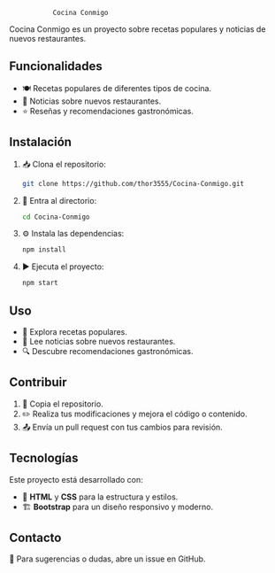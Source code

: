                Cocina Conmigo

Cocina Conmigo es un proyecto sobre recetas populares y noticias de nuevos restaurantes.

## Funcionalidades
- 🍽️ Recetas populares de diferentes tipos de cocina.
- 🏬 Noticias sobre nuevos restaurantes.
- ⭐ Reseñas y recomendaciones gastronómicas.

## Instalación
1. 📥 Clona el repositorio:
   ```bash
   git clone https://github.com/thor3555/Cocina-Conmigo.git
   ```
2. 📂 Entra al directorio:
   ```bash
   cd Cocina-Conmigo
   ```
3. ⚙️ Instala las dependencias:
   ```bash
   npm install
   ```
4. ▶️ Ejecuta el proyecto:
   ```bash
   npm start
   ```

## Uso
- 📖 Explora recetas populares.
- 📰 Lee noticias sobre nuevos restaurantes.
- 🔍 Descubre recomendaciones gastronómicas.

## Contribuir
1. 🔄 Copia el repositorio.
2. ✏️ Realiza tus modificaciones y mejora el código o contenido.
3. 📤 Envía un pull request con tus cambios para revisión.

## Tecnologías
Este proyecto está desarrollado con:
- 🎨 **HTML** y **CSS** para la estructura y estilos.
- 🏗️ **Bootstrap** para un diseño responsivo y moderno.

## Contacto
📩 Para sugerencias o dudas, abre un issue en GitHub.

